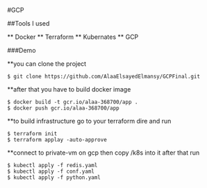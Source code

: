 #GCP 

##Tools I used

  ** Docker
  ** Terraform
  ** Kubernates
  ** GCP

###Demo

**you can clone the project

    $ git clone https://github.com/AlaaElsayedElmansy/GCPFinal.git

**after that you have to build docker image

    $ docker build -t gcr.io/alaa-368700/app .
    $ docker push gcr.io/alaa-368700/app

**to build infrastructure go to your terraform dire and run

    $ terraform init
    $ terraform applay -auto-approve

**connect to private-vm on gcp then copy /k8s into it after that run

    $ kubectl apply -f redis.yaml 
    $ kubectl apply -f conf.yaml
    $ kubectl apply -f python.yaml 

